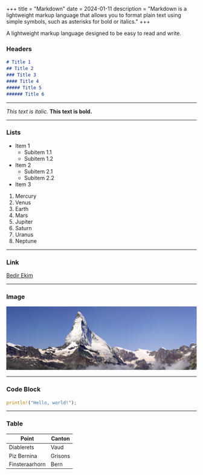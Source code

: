 +++
title = "Markdown"
date = 2024-01-11
description = "Markdown is a lightweight markup language that allows you to format plain text using simple symbols, such as asterisks for bold or italics."
+++

A lightweight markup language designed to be easy to read and write.

### Headers

```md
# Title 1
## Title 2
### Title 3
#### Title 4
##### Title 5
###### Title 6
```

---

*This text is italic.* **This text is bold.**

---

### Lists

- Item 1
  - Subitem 1.1
  - Subitem 1.2
- Item 2
  - Subitem 2.1
  - Subitem 2.2
- Item 3

1. Mercury
2. Venus
3. Earth
4. Mars
5. Jupiter
6. Saturn
7. Uranus
8. Neptune

---

### Link

[Bedir Ekim](https://un1970ix.com)

---

### Image

![Matterhorn](matterhorn.jpeg)

---

### Code Block

```rust
println!("Hello, world!");
```

---

### Table

| Point               | Canton            |
|---------------------|-------------------|
| Diablerets          | Vaud              |
| Piz Bernina         | Grisons           |
| Finsteraarhorn      | Bern              |
